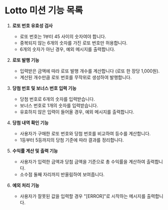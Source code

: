 # Lotto 미션 기능 목록

1. **로또 번호 유효성 검사**  
   - 로또 번호는 1부터 45 사이의 숫자여야 합니다.
   - 중복되지 않는 6개의 숫자를 가진 로또 번호만 허용합니다.
   - 6개의 숫자가 아닌 경우, 예외 메시지를 출력합니다.

2. **로또 발행 기능**  
   - 입력받은 금액에 따라 로또 발행 개수를 계산합니다 (로또 한 장당 1,000원).
   - 계산된 개수만큼 로또 번호를 무작위로 생성하여 발행합니다.

3. **당첨 번호 및 보너스 번호 입력 기능**  
   - 당첨 번호로 6개의 숫자를 입력받습니다.
   - 보너스 번호로 1개의 숫자를 입력받습니다.
   - 유효하지 않은 입력이 들어올 경우, 예외 메시지를 출력합니다.

4. **당첨 내역 확인 기능**  
   - 사용자가 구매한 로또 번호와 당첨 번호를 비교하여 등수를 계산합니다.
   - 1등부터 5등까지의 당첨 기준에 따라 결과를 정리합니다.

5. **수익률 계산 및 출력 기능**  
   - 사용자가 입력한 금액과 당첨 금액을 기준으로 총 수익률을 계산하여 출력합니다.
   - 소수점 둘째 자리까지 반올림하여 보여줍니다.

6. **예외 처리 기능**  
   - 사용자가 잘못된 값을 입력할 경우 "[ERROR]"로 시작하는 메시지를 출력합니다.
